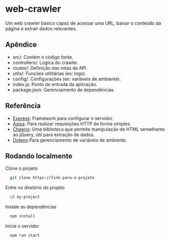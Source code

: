 
# web-crawler

Um web crawler básico capaz de acessar uma URL, baixar o conteúdo da página e extrair dados relevantes.



## Apêndice

- src/: Contém o código fonte.
- controllers/: Lógica do crawler.
- routes/: Definição das rotas da API.
- utils/: Funções utilitárias (ex: logs).
- config/: Configurações (ex: variáveis de ambiente).
- index.js: Ponto de entrada da aplicação.
- package.json: Gerenciamento de dependências.



## Referência

 - [Express](https://expressjs.com/): Framework para configurar o servidor.
 - [Axios](https://axios-http.com/docs/intro): Para realizar requisições HTTP de forma simples.
 - [Cheerio](https://cheerio.js.org/):  Uma biblioteca que permite manipulação de HTML semelhante ao jQuery, útil para extração de dados.
 - [Dotenv](https://www.npmjs.com/package/dotenv):Para gerenciamento de variáveis de ambiente.

## Rodando localmente

Clone o projeto

```bash
  git clone https://link-para-o-projeto
```

Entre no diretório do projeto

```bash
  cd my-project
```

Instale as dependências

```bash
  npm install
```

Inicie o servidor

```bash
  npm run start
```

